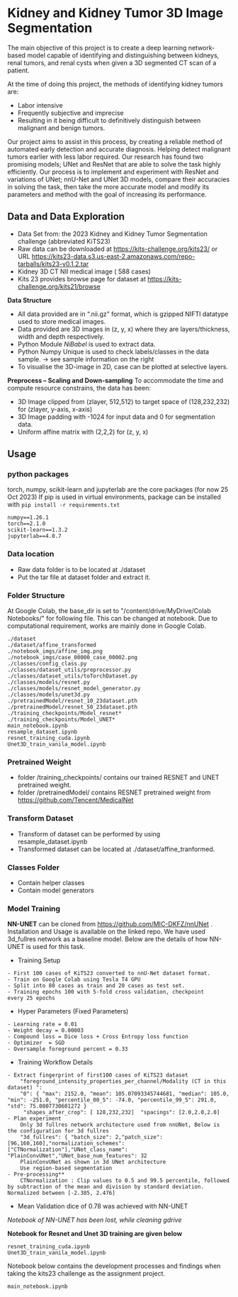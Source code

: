 # Kidney and Kidney Tumor 3D Image Segmentation
The main objective of this project is to create a deep learning network-based model capable of identifying 
and distinguishing between kidneys, renal tumors, and renal cysts when given a 3D segmented CT scan of a patient.

At the time of doing this project, the methods of identifying kidney tumors are:
- Labor intensive
- Frequently subjective and imprecise
- Resulting in it being difficult to definitively distinguish between malignant and benign tumors.

Our project aims to assist in this process, by creating a reliable method of automated early detection and accurate diagnosis. Helping detect malignant tumors earlier with less labor required.
Our research has found two promising models; UNet and ResNet that are able to solve the task highly efficiently. Our process is to implement and experiment with ResNet and variations of UNet; nnU-Net and UNet 3D models, compare their accuracies in solving the task, then take the more accurate model and modify its parameters and method with the goal of increasing its performance.


## Data and Data Exploration
- Data Set from: the 2023 Kidney and Kidney Tumor Segmentation challenge (abbreviated KiTS23)
- Raw data can be downloaded at https://kits-challenge.org/kits23/ or URL https://kits23-data.s3.us-east-2.amazonaws.com/repo-tarballs/kits23-v0.1.2.tar
- Kidney 3D CT NII medical image ( 588 cases)
- Kits 23 provides browse page for dataset at https://kits-challenge.org/kits21/browse

**Data Structure**
- All data provided are in “.nii.gz” format, which is gzipped NIFTI datatype used to store medical images. 
- Data provided are 3D images in (z, y, x) where they are layers/thickness, width and depth respectively. 
- Python Module *NiBabel* is used to extract data.
- Python Numpy Unique is used to check labels/classes in the data sample. -> see sample information on the right
- To visualise the 3D-image in 2D, case can be plotted at selective layers.

**Preprocess – Scaling and Down-sampling**
To accommodate the time and compute resource constrains, the data has been:
- 3D Image clipped from (zlayer, 512,512) to target space of (128,232,232) for (zlayer, y-axis, x-axis)
- 3D Image padding with -1024 for input data and 0 for segmentation data.
- Uniform affine matrix with (2,2,2) for (z, y, x)

## Usage

### python packages 
torch, numpy, scikit-learn and jupyterlab are the core packages (for now 25 Oct 2023)
If pip is used in virtual environments, package can be installed with `pip install -r requirements.txt` 
```
numpy==1.26.1
torch==2.1.0
scikit-learn==1.3.2
jupyterlab==4.0.7
```

### Data location
- Raw data folder is to be located at ./dataset
- Put the tar file at dataset folder and extract it.

### Folder Structure
At Google Colab, the base_dir is set to "/content/drive/MyDrive/Colab Notebooks/" for following file. This can be changed at notebook. Due to computational requirement, works are mainly done in Google Colab.

```
./dataset
./dataset/affine_transformed
./notebook_imgs/affine_img.png
./notebook_imgs/case_00000_case_00002.png
./classes/config_class.py
./classes/dataset_utils/preprocessor.py
./classes/dataset_utils/toTorchDataset.py
./classes/models/resnet.py
./classes/models/resnet_model_generator.py
./classes/models/unet3d.py
./pretrainedModel/resnet_10_23dataset.pth
./pretrainedModel/resnet_50_23dataset.pth
./training_checkpoints/Model_resnet*
./training_checkpoints/Model_UNET*
main_notebook.ipynb
resample_dataset.ipynb
resnet_training_cuda.ipynb
Unet3D_train_vanila_model.ipynb
```

### Pretrained Weight
- folder /training_checkpoints/ contains our trained RESNET and UNET pretrained weight. 
- folder /pretrainedModel/ contains RESNET pretrained weight from https://github.com/Tencent/MedicalNet

### Transform Dataset
- Transform of dataset can be performed by using resample_dataset.ipynb
- Transformed dataset can be located at ./dataset/affine_tranformed.

### Classes Folder
- Contain helper classes
- Contain model generators

### Model Training

**NN-UNET** can be cloned from https://github.com/MIC-DKFZ/nnUNet . Installation and Usage is available on the linked repo. We have used 3d_fullres network as a baseline model. 
Below are the details of how NN-UNET is used for this task. 
- Training Setup
```
- First 100 cases of KiTS23 converted to nnU-Net dataset format.
- Train on Google Colab using Tesla T4 GPU
- Split into 80 cases as train and 20 cases as test set.
- Training epochs 100 with 5-fold cross validation, checkpoint every 25 epochs

```
- Hyper Parameters (Fixed Parameters)
```
- Learning rate = 0.01
- Weight decay = 0.00003
- Compound loss = Dice loss + Cross Entropy loss function
- Optimizer  = SGD
- Oversample foreground percent = 0.33
```
- Training Workflow Details
```
- Extract fingerprint of first100 cases of KiTS23 dataset
    "foreground_intensity_properties_per_channel/Modality (CT in this dataset) ": 
    "0": { "max": 2152.0, "mean": 105.07093345744681, "median": 105.0, "min": -251.0, "percentile_00_5": -74.0, "percentile_99_5": 291.0, "std": 75.0807730601272 }
     "shapes_after_crop": [ 128,232,232]  "spacings": [2.0,2.0,2.0] 
- Plan experiment
    Only 3d fullres network architecture used from nnUNet, Below is the configuration for 3d fullres
    "3d_fullres": { "batch_size": 2,"patch_size": [96,160,160],"normalization_schemes":["CTNormalization"],"UNet_class_name": "PlainConvUNet","UNet_base_num_features": 32
    PlainConvUNet as shown in 3d UNet architecture
    Use region-based segmentation
- Pre-processing**
    CTNormalization : Clip values to 0.5 and 99.5 percentile, followed by subtraction of the mean and division by standard deviation. Normalized between [-2.385, 2.476] 
```
- Mean Validation dice of 0.78 was achieved with NN-UNET

*Notebook of NN-UNET has been lost, while cleaning gdrive*

**Notebook for Resnet and Unet 3D training are given below**
```
resnet_training_cuda.ipynb
Unet3D_train_vanila_model.ipynb

```

Notebook below contains the development processes and findings when taking the kits23 challenge as the assignment project.
```
main_notebook.ipynb
```
